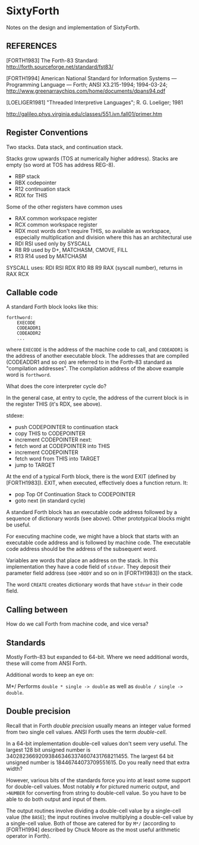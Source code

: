 # SixtyForth

Notes on the design and implementation of SixtyForth.

## REFERENCES

[FORTH1983] The Forth-83 Standard:
http://forth.sourceforge.net/standard/fst83/

[FORTH1994] American National Standard for Information Systems —
Programming Language — Forth; ANSI X3.215-1994; 1994-03-24;
http://www.greenarraychips.com/home/documents/dpans94.pdf

[LOELIGER1981] "Threaded Interpretive Languages";
R. G. Loeliger; 1981

http://galileo.phys.virginia.edu/classes/551.jvn.fall01/primer.htm


## Register Conventions

Two stacks.
Data stack, and continuation stack.

Stacks grow upwards (TOS at numerically higher address).
Stacks are empty (so word at TOS has address REG-8).

- RBP stack
- RBX codepointer
- R12 continuation stack
- RDX for THIS

Some of the other registers have common uses
- RAX common workspace register
- RCX common workspace register
- RDX most words don't require THIS, so available as workspace,
  especially multiplication and division where this has an
  architectural use
- RDI RSI used only by SYSCALL
- R8 R9 used by D+, MATCHASM, CMOVE, FILL
- R13 R14 used by MATCHASM

SYSCALL uses: RDI RSI RDX R10 R8 R9  RAX (syscall number),
returns in RAX RCX


## Callable code

A standard Forth block looks like this:

    forthword:
        EXECODE
        CODEADDR1
        CODEADDR2
        ...

where `EXECODE` is the address of the machine code to call, and
`CODEADDR1` is the address of another executable block.
The addresses that are compiled (CODEADDR1 and so on)
are referred to in the Forth-83 standard as
"compilation addresses".
The compilation address of the above example word
is `forthword`.

What does the core interpreter cycle do?

In the general case, at entry to cycle,
the address of the current block is in the register THIS
(it's RDX, see above).

stdexe:
- push CODEPOINTER to continuation stack
- copy THIS to CODEPOINTER
- increment CODEPOINTER
next:
- fetch word at CODEPOINTER into THIS
- increment CODEPOINTER
- fetch word from THIS into TARGET
- jump to TARGET

At the end of a typical Forth block,
there is the word EXIT (defined by [FORTH1983]).
EXIT, when executed,
effectively does a function return.
It:

- pop Top Of Continuation Stack to CODEPOINTER
- goto next (in standard cycle)

A standard Forth block has an executable code address
followed by a sequence of dictionary words (see above).
Other prototypical blocks might be useful.

For executing machine code, we might have a block
that starts with an executable code address and
is followed by machine code.
The executable code address should be the address of the
subsequent word.

Variables are words that place an address on the stack.
In this implementation they have a code field of `stdvar`.
They deposit their parameter field address
(see `>BODY` and so on in [FORTH1983])
on the stack.

The word `CREATE` creates dictionary words
that have `stdvar` in their code field.

## Calling between

How do we call Forth from machine code, and vice versa?

## Standards

Mostly Forth-83 but expanded to 64-bit.
Where we need additional words,
these will come from ANSI Forth.

Additional words to keep an eye on:

M*/ Performs `double * single -> double` as well as
`double / single -> double`.

## Double precision

Recall that in Forth _double precision_ usually means
an integer value formed from two single cell values.
ANSI Forth uses the term _double-cell_.

In a 64-bit implementation double-cell values
don't seem very useful.
The largest 128 bit unsigned number is
340282366920938463463374607431768211455.
The largest 64 bit unsigned number is
18446744073709551615.
Do you really need that extra width?

However, various bits of the standards force you into
at least some support for double-cell values.
Most notably `#` for pictured numeric output,
and `>NUMBER` for converting from string to double-cell value.
So you have to be able to do both output and input of them.

The output routines involve
dividing a double-cell value by a single-cell value (the `BASE`);
the input routines involve
multiplying a double-cell value by a single-cell value.
Both of those are catered for by `M*/`
(according to [FORTH1994] described by Chuck Moore as
the most useful arithmetic operator in Forth).
